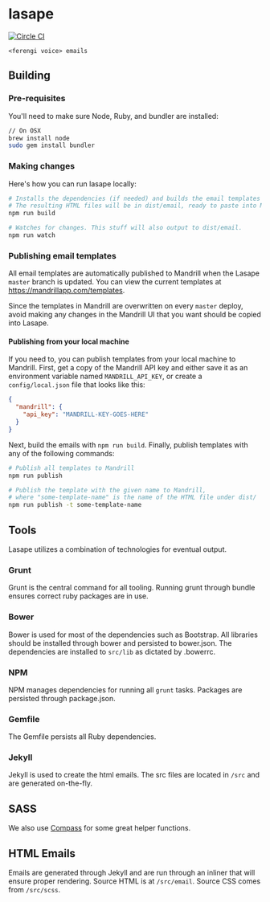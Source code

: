 # lasape
[![Circle CI](https://circleci.com/gh/opsee/lasape.svg?style=shield&circle-token=efe5bacba586a859d12fed4aad1b895bfe9af57f)](https://circleci.com/gh/opsee/lasape)

`<ferengi voice> emails`

## Building

### Pre-requisites
You'll need to make sure Node, Ruby, and bundler are installed:

```bash
// On OSX
brew install node
sudo gem install bundler
```

### Making changes
Here's how you can run lasape locally:

```bash
# Installs the dependencies (if needed) and builds the email templates once.
# The resulting HTML files will be in dist/email, ready to paste into Mandrill
npm run build

# Watches for changes. This stuff will also output to dist/email.
npm run watch
```

### Publishing email templates
All email templates are automatically published to Mandrill when the Lasape `master` branch is updated. You can view the current templates at https://mandrillapp.com/templates.

Since the templates in Mandrill are overwritten on every `master` deploy, avoid making any changes in the Mandrill UI that you want should be copied into Lasape.

#### Publishing from your local machine
If you need to, you can publish templates from your local machine to Mandrill. First, get a copy of the Mandrill API key and either save it as an environment variable named `MANDRILL_API_KEY`, or create a `config/local.json` file that looks like this:

```json
{
  "mandrill": {
    "api_key": "MANDRILL-KEY-GOES-HERE"
  }
}
```

Next, build the emails with `npm run build`. Finally, publish templates with any of the following commands:
```bash
# Publish all templates to Mandrill
npm run publish

# Publish the template with the given name to Mandrill, 
# where "some-template-name" is the name of the HTML file under dist/
npm run publish -t some-template-name
```

## Tools

Lasape utilizes a combination of technologies for eventual output.

### Grunt

Grunt is the central command for all tooling. Running grunt through bundle ensures correct ruby packages are in use.

### Bower

Bower is used for most of the dependencies such as Bootstrap. All libraries should be installed through bower and persisted to bower.json. The dependencies are installed to `src/lib` as dictated by .bowerrc.

### NPM

NPM manages dependencies for running all `grunt` tasks. Packages are persisted through package.json.

### Gemfile

The Gemfile persists all Ruby dependencies.

### Jekyll

Jekyll is used to create the html emails. The src files are located in `/src` and are generated on-the-fly.

## SASS

We also use [Compass](http://compass-style.org/) for some great helper functions.

## HTML Emails

Emails are generated through Jekyll and are run through an inliner that will ensure proper rendering. Source HTML is at `/src/email`. Source CSS comes from `/src/scss`.

